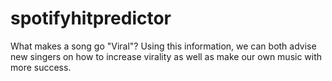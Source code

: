 # spotifyhitpredictor
What makes a song go "Viral"? Using this information, we can both advise new singers on how to increase virality as well as make our own music with more success.
